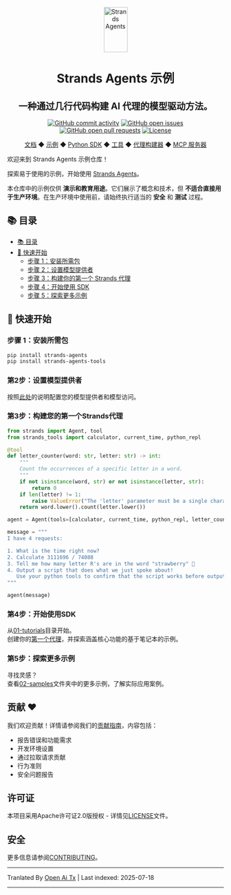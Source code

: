 <div align="center">
  <div>
    <a href="https://strandsagents.com">
      <img src="https://strandsagents.com/latest/assets/logo-auto.svg" alt="Strands Agents" width="55px" height="105px">
    </a>
  </div>

  <h1>
    Strands Agents 示例
  </h1>

  <h2>
    一种通过几行代码构建 AI 代理的模型驱动方法。
  </h2>

  <div align="center">
    <a href="https://github.com/strands-agents/samples/graphs/commit-activity"><img alt="GitHub commit activity" src="https://img.shields.io/github/commit-activity/m/strands-agents/samples"/></a>
    <a href="https://github.com/strands-agents/samples/issues"><img alt="GitHub open issues" src="https://img.shields.io/github/issues/strands-agents/samples"/></a>
    <a href="https://github.com/strands-agents/samples/pulls"><img alt="GitHub open pull requests" src="https://img.shields.io/github/issues-pr/strands-agents/samples"/></a>
    <a href="https://github.com/strands-agents/samples/blob/main/LICENSE"><img alt="License" src="https://img.shields.io/github/license/strands-agents/samples"/></a>
  </div>
  
  <p>
    <a href="https://strandsagents.com/">文档</a>
    ◆ <a href="https://github.com/strands-agents/samples">示例</a>
    ◆ <a href="https://github.com/strands-agents/sdk-python">Python SDK</a>
    ◆ <a href="https://github.com/strands-agents/tools">工具</a>
    ◆ <a href="https://github.com/strands-agents/agent-builder">代理构建器</a>
    ◆ <a href="https://github.com/strands-agents/mcp-server">MCP 服务器</a>
  </p>
</div>

欢迎来到 Strands Agents 示例仓库！

探索易于使用的示例，开始使用 <a href="https://strandsagents.com">Strands Agents</a>。

本仓库中的示例仅供 **演示和教育用途**。它们展示了概念和技术，但 **不适合直接用于生产环境**。在生产环境中使用前，请始终执行适当的 **安全** 和 **测试** 过程。

## 📚 目录

- [📚 目录](#-目录)
- [🏁 快速开始](#-快速开始)
  - [步骤 1：安装所需包](#步骤-1安装所需包)
  - [步骤 2：设置模型提供者](#步骤-2设置模型提供者)
  - [步骤 3：构建你的第一个 Strands 代理](#步骤-3构建你的第一个-strands-代理)
  - [步骤 4：开始使用 SDK](#步骤-4开始使用-sdk)
  - [步骤 5：探索更多示例](#步骤-5探索更多示例)

## 🏁 快速开始

### 步骤 1：安装所需包

```bash
pip install strands-agents
pip install strands-agents-tools
```
### 第2步：设置模型提供者

按照[此处](https://strandsagents.com/latest/user-guide/quickstart/#model-providers)的说明配置您的模型提供者和模型访问。

### 第3步：构建您的第一个Strands代理


```python
from strands import Agent, tool
from strands_tools import calculator, current_time, python_repl

@tool
def letter_counter(word: str, letter: str) -> int:
    """
    Count the occurrences of a specific letter in a word.
    """
    if not isinstance(word, str) or not isinstance(letter, str):
        return 0
    if len(letter) != 1:
        raise ValueError("The 'letter' parameter must be a single character")
    return word.lower().count(letter.lower())

agent = Agent(tools=[calculator, current_time, python_repl, letter_counter])

message = """
I have 4 requests:

1. What is the time right now?
2. Calculate 3111696 / 74088
3. Tell me how many letter R's are in the word "strawberry" 🍓
4. Output a script that does what we just spoke about!
   Use your python tools to confirm that the script works before outputting it
"""

agent(message)
```
### 第4步：开始使用SDK

从[01-tutorials](./01-tutorials/)目录开始。  
创建你的[第一个代理](./01-tutorials/01-fundamentals/01-first-agent/)，并探索涵盖核心功能的基于笔记本的示例。

### 第5步：探索更多示例

寻找灵感？  
查看[02-samples](./02-samples/)文件夹中的更多示例，了解实际应用案例。

## 贡献 ❤️

我们欢迎贡献！详情请参阅我们的[贡献指南](https://raw.githubusercontent.com/strands-agents/samples/main/CONTRIBUTING.md)，内容包括：  
- 报告错误和功能需求  
- 开发环境设置  
- 通过拉取请求贡献  
- 行为准则  
- 安全问题报告

## 许可证

本项目采用Apache许可证2.0版授权 - 详情见[LICENSE](LICENSE)文件。

## 安全

更多信息请参阅[CONTRIBUTING](https://raw.githubusercontent.com/strands-agents/samples/main/CONTRIBUTING.md#security-issue-notifications)。



---

Tranlated By [Open Ai Tx](https://github.com/OpenAiTx/OpenAiTx) | Last indexed: 2025-07-18

---